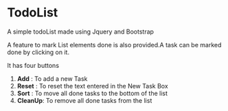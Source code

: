 # TodoList
A simple todoList made using Jquery and Bootstrap

A feature to mark List elements done is also provided.A task can be marked done by clicking on it.

It has four buttons
1. **Add**     : To add a new Task 
2. **Reset**   : To reset the text entered in the New Task Box
3. **Sort**    : To move all done tasks to the bottom of the list
4.  **CleanUp**: To remove all done tasks from the list
